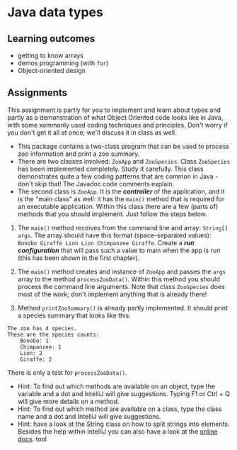 # Java data types

## Learning outcomes
* getting to know arrays
* demos programming (with `for`)
* Object-oriented design

## Assignments

This assignment is partly for you to implement and learn about types and partly as a demonstration of what Object Oriented code looks like in Java, with some xommonly used coding techniques and principles. Don't worry if you don't get it all at once; we'll discuss it in class as well.  

- This package contains a two-class program that can be used to process zoo information and print a zoo summary.
- There are two classes involved: `ZooApp` and `ZooSpecies`. Class `ZooSpecies` has been implemented completely. Study it carefully. This class demonstrates quite a few coding patterns that are common in Java - don't skip that! The Javadoc code comments explain. 
- The second class is `ZooApp`. It is the **_controller_** of the application, and it is the "main class" as well: it has the `main()` method that is required for an executable application. Within this class there are a few (parts of) methods that you should implement. Just follow the steps below.

1. The `main()` method receives from the command line and array: `String[] args`. The array should have this format (space-separated values): 
`Bonobo Giraffe Lion Lion Chimpanzee Giraffe`. Create a **_run configuration_**  that will pass such a value to main when the app is run (this has been shown in the first chapter).

2. The `main()` method creates and instance of `ZooApp` and passes the `args` array to the method `processZooData()`. 
Within this method you should process the command line arguments. Note that class `ZooSpecies` does most of the work; don't implement anything that is already there!

3. Method `printZooSummary()` is already partly implemented. It should print a species summary that looks like this:

```
The zoo has 4 species.
These are the species counts:
    Bonobo: 1
    Chimpanzee: 1
    Lion: 2
    Giraffe: 2
```

There is only a test for `processZooData()`.

- Hint: To find out which methods are available on an object, type the variable and a dot and IntelliJ will give suggestions. Typing F1 or Ctrl + Q will give more details on a method.
- Hint: To find out which method are available on a class, type the class name and a dot and IntelliJ will give suggestions.
- Hint: have a look at the String class on how to split strings into elements. Besides the help within IntelliJ you can also have a look at the [online docs](https://docs.oracle.com/en/java/javase/11/docs/api/java.base/java/lang/String.html).
tool